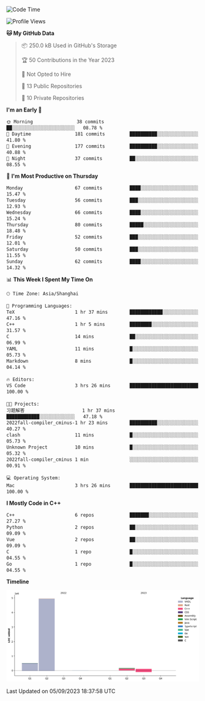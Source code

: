 <!--START_SECTION:waka-->
![Code Time](http://img.shields.io/badge/Code%20Time-170%20hrs%2042%20mins-blue)

![Profile Views](http://img.shields.io/badge/Profile%20Views-0-blue)

**🐱 My GitHub Data** 

> 📦 250.0 kB Used in GitHub's Storage 
 > 
> 🏆 50 Contributions in the Year 2023
 > 
> 🚫 Not Opted to Hire
 > 
> 📜 13 Public Repositories 
 > 
> 🔑 10 Private Repositories 
 > 
**I'm an Early 🐤** 

```text
🌞 Morning                38 commits          ██░░░░░░░░░░░░░░░░░░░░░░░   08.78 % 
🌆 Daytime                181 commits         ██████████░░░░░░░░░░░░░░░   41.80 % 
🌃 Evening                177 commits         ██████████░░░░░░░░░░░░░░░   40.88 % 
🌙 Night                  37 commits          ██░░░░░░░░░░░░░░░░░░░░░░░   08.55 % 
```
📅 **I'm Most Productive on Thursday** 

```text
Monday                   67 commits          ████░░░░░░░░░░░░░░░░░░░░░   15.47 % 
Tuesday                  56 commits          ███░░░░░░░░░░░░░░░░░░░░░░   12.93 % 
Wednesday                66 commits          ████░░░░░░░░░░░░░░░░░░░░░   15.24 % 
Thursday                 80 commits          █████░░░░░░░░░░░░░░░░░░░░   18.48 % 
Friday                   52 commits          ███░░░░░░░░░░░░░░░░░░░░░░   12.01 % 
Saturday                 50 commits          ███░░░░░░░░░░░░░░░░░░░░░░   11.55 % 
Sunday                   62 commits          ████░░░░░░░░░░░░░░░░░░░░░   14.32 % 
```


📊 **This Week I Spent My Time On** 

```text
🕑︎ Time Zone: Asia/Shanghai

💬 Programming Languages: 
TeX                      1 hr 37 mins        ████████████░░░░░░░░░░░░░   47.16 % 
C++                      1 hr 5 mins         ████████░░░░░░░░░░░░░░░░░   31.57 % 
C                        14 mins             ██░░░░░░░░░░░░░░░░░░░░░░░   06.99 % 
YAML                     11 mins             █░░░░░░░░░░░░░░░░░░░░░░░░   05.73 % 
Markdown                 8 mins              █░░░░░░░░░░░░░░░░░░░░░░░░   04.14 % 

🔥 Editors: 
VS Code                  3 hrs 26 mins       █████████████████████████   100.00 % 

🐱‍💻 Projects: 
习题解答                     1 hr 37 mins        ████████████░░░░░░░░░░░░░   47.18 % 
2022fall-compiler_cminus-1 hr 23 mins        ██████████░░░░░░░░░░░░░░░   40.27 % 
clash                    11 mins             █░░░░░░░░░░░░░░░░░░░░░░░░   05.73 % 
Unknown Project          10 mins             █░░░░░░░░░░░░░░░░░░░░░░░░   05.32 % 
2022fall-compiler_cminus 1 min               ░░░░░░░░░░░░░░░░░░░░░░░░░   00.91 % 

💻 Operating System: 
Mac                      3 hrs 26 mins       █████████████████████████   100.00 % 
```

**I Mostly Code in C++** 

```text
C++                      6 repos             ███████░░░░░░░░░░░░░░░░░░   27.27 % 
Python                   2 repos             ██░░░░░░░░░░░░░░░░░░░░░░░   09.09 % 
Vue                      2 repos             ██░░░░░░░░░░░░░░░░░░░░░░░   09.09 % 
C                        1 repo              █░░░░░░░░░░░░░░░░░░░░░░░░   04.55 % 
Go                       1 repo              █░░░░░░░░░░░░░░░░░░░░░░░░   04.55 % 
```



**Timeline**

![Lines of Code chart](https://raw.githubusercontent.com/xkz0777/xkz0777/master/assets/bar_graph.png)


 Last Updated on 05/09/2023 18:37:58 UTC
<!--END_SECTION:waka-->

